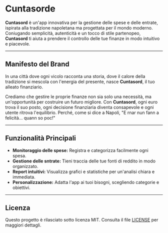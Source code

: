 # Cuntasorde

**Cuntasord** è un'app innovativa per la gestione delle spese e delle entrate, ispirata alla tradizione napoletana ma progettata per il mondo moderno. Coniugando semplicità, autenticità e un tocco di stile partenopeo, **Cuntasord** ti aiuta a prendere il controllo delle tue finanze in modo intuitivo e piacevole.

---

## **Manifesto del Brand**

In una città dove ogni vicolo racconta una storia, dove il calore della tradizione si mescola con l'energia del presente, nasce **Cuntasord**, il tuo alleato finanziario.

Crediamo che gestire le proprie finanze non sia solo una necessità, ma un'opportunità per costruire un futuro migliore. Con **Cuntasord**, ogni euro trova il suo posto, ogni decisione finanziaria diventa consapevole e ogni utente ritrova l'equilibrio. Perché, come si dice a Napoli, "E rnar nun fann a felicità... quann so poc!"

---

## **Funzionalità Principali**

- **Monitoraggio delle spese:** Registra e categorizza facilmente ogni spesa.
- **Gestione delle sntrate:** Tieni traccia delle tue fonti di reddito in modo organizzato.
- **Report intuitivi:** Visualizza grafici e statistiche per un'analisi chiara e immediata.
- **Personalizzazione:** Adatta l'app ai tuoi bisogni, scegliendo categorie e obiettivi.

---

## **Licenza**

Questo progetto è rilasciato sotto licenza MIT. Consulta il file [LICENSE](LICENSE) per maggiori dettagli.
